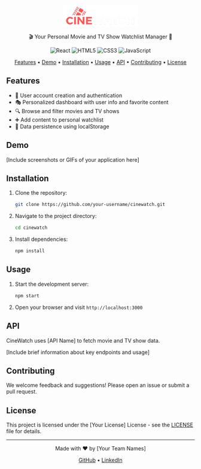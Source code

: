 <div align="center">
  <img src="./src/img/cinewatch.png"
  alt="CineWatch Logo" width="200">


  🎬 Your Personal Movie and TV Show Watchlist Manager 🍿

  ![React](https://img.shields.io/badge/React-20232A?style=for-the-badge&logo=react&logoColor=61DAFB) ![HTML5](https://img.shields.io/badge/HTML5-E34F26?style=for-the-badge&logo=html5&logoColor=white) ![CSS3](https://img.shields.io/badge/CSS3-1572B6?style=for-the-badge&logo=css3&logoColor=white) ![JavaScript](https://img.shields.io/badge/JavaScript-F7DF1E?style=for-the-badge&logo=javascript&logoColor=black)

  [Features](#features) • [Demo](#demo) • [Installation](#installation) • [Usage](#usage) • [API](#api) • [Contributing](#contributing) • [License](#license)

</div>

## Features

- 👤 User account creation and authentication
- 🎭 Personalized dashboard with user info and favorite content
- 🔍 Browse and filter movies and TV shows
- ➕ Add content to personal watchlist
- 💾 Data persistence using localStorage

## Demo

[Include screenshots or GIFs of your application here]

## Installation

1. Clone the repository:
   ```sh
   git clone https://github.com/your-username/cinewatch.git
   ```
2. Navigate to the project directory:
   ```sh
   cd cinewatch
   ```
3. Install dependencies:
   ```sh
   npm install
   ```

## Usage

1. Start the development server:
   ```sh
   npm start
   ```
2. Open your browser and visit `http://localhost:3000`

## API

CineWatch uses [API Name] to fetch movie and TV show data.

[Include brief information about key endpoints and usage]

## Contributing

We welcome feedback and suggestions! Please open an issue or submit a pull request.

## License

This project is licensed under the [Your License] License - see the [LICENSE](LICENSE) file for details.

---

<div align="center">
  Made with ❤️ by [Your Team Names]

  [GitHub](https://github.com/your-username) • [LinkedIn](https://linkedin.com/in/your-profile)

</div>
